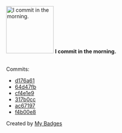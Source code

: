 <img src="https://my-badges.github.io/my-badges/morning-commits.png" alt="I commit in the morning." title="I commit in the morning." width="128">
<strong>I commit in the morning.</strong>
<br><br>

Commits:

- <a href="https://github.com/aristanetworks/j2lint/commit/d176a618dfbb2394c033eff380944e1e423ab36c">d176a61</a>
- <a href="https://github.com/aristanetworks/j2lint/commit/64d47fbfe8b13afc168287c27731352a17cc1244">64d47fb</a>
- <a href="https://github.com/aristanetworks/j2lint/commit/cf4e1e984e2e5ee8d897ef2a9ca7d0a52934837e">cf4e1e9</a>
- <a href="https://github.com/aristanetworks/j2lint/commit/317b0ccf2d26f99b99bab9c18203fa4446a6a542">317b0cc</a>
- <a href="https://github.com/aristanetworks/j2lint/commit/ac67197ff4b8de9edb197fa8bde60796cb115297">ac67197</a>
- <a href="https://github.com/aristanetworks/j2lint/commit/f4b00e891b5c5110203e274051fbb2184b165e0b">f4b00e8</a>


Created by <a href="https://github.com/my-badges/my-badges">My Badges</a>